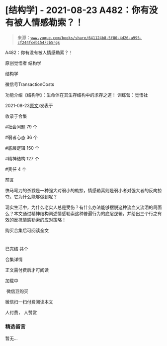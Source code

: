 # [结构学] - 2021-08-23 A482：你有没有被人情感勒索？！

> 来源：[`www.yuque.com/books/share/641124b8-5f80-4d26-a995-cf244fceb154/cb5rgs`](https://www.yuque.com/books/share/641124b8-5f80-4d26-a995-cf244fceb154/cb5rgs)



A482：你有没有被人情感勒索？！ 

原创觉悟者 结构学 

结构学 

微信号TransactionCosts 

功能介绍《结构学》：生命体在其生存结构中的求存之道！ 训练营：觉悟社 

2021-08-23[原文](https://mp.weixin.qq.com/s?__biz=MzIzMDYwOTM0Mg==&mid=2247486235&idx=1&sn=6d5629de18d41fb43210c5fb501cfbba&chksm=e8b193cadfc61adcba98b864cdd90e5a2045fdd632b330f8f9ebedd087f8fb6593967f4afe6e#rd))发表于 

收录于合集 

#社会问题 79 个 

#弱者心态 36 个 

#底层逻辑 150 个 

#精神结构 127 个 

#责任 4 个 

前言 

快马弯刀的杀戮是一种强大对弱小的劫掠，情感勒索则是弱小者对强大者的反向掠夺。它为什么能够做到呢？ 

现实生活中，为什么老实人总是受伤？有什么办法能够摆脱这种流血又流泪的局面么？本文通过精神结构阐述情感勒索这种普遍行为的底层逻辑，并给出三个行之有效的反抗情感勒索的应对策略！ 

购买合集后可阅读全文 

# 

已完结 共个 

合集详情 

正文需付费后才可阅读 

加载中 

 微信豆购买 

微信扫一扫付费阅读本文 

人付费， 人赞赏 

### 精选留言 

暂无...